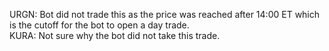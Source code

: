 URGN: Bot did not trade this as the price was reached after 14:00 ET which is the cutoff for the bot to open a day trade.  
KURA: Not sure why the bot did not take this trade.  